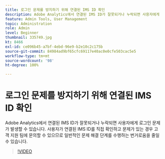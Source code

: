```yaml
---
title: 로그인 문제를 방지하기 위해 연결된 IMS ID 확인
description: Adobe Analytics에서 연결된 IMS ID가 잘못되거나 누락되면 사용자에게 로그인 문제가 발생할 수 있습니다. 사용자가 연결된 IMS ID를 직접 확인하고 문제가 있는 경우 고객 지원 팀에 문의할 수 있으므로 일반적인 문제 해결 단계를 수행하는 번거로움을 줄일 수 있습니다.
feature: Admin Tools, User Management
topic: Administration
role: Admin
level: Beginner
thumbnail: 335749.jpg
kt: 8466
exl-id: ce096b45-a7bf-4ebd-96e9-b2e10c2c175b
source-git-commit: 84984ad9bf65cfc69117e40ac0e0cfe503cac5e5
workflow-type: tm+mt
source-wordcount: '98'
ht-degree: 100%

---
```


# 로그인 문제를 방지하기 위해 연결된 IMS ID 확인

Adobe Analytics에서 연결된 IMS ID가 잘못되거나 누락되면 사용자에게 로그인 문제가 발생할 수 있습니다. 사용자가 연결된 IMS ID를 직접 확인하고 문제가 있는 경우 고객 지원 팀에 문의할 수 있으므로 일반적인 문제 해결 단계를 수행하는 번거로움을 줄일 수 있습니다.

>[!VIDEO](https://video.tv.adobe.com/v/3418705/?quality=12&learn=on&captions=kor)
